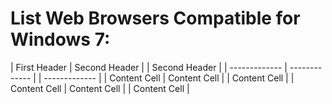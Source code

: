 # List Web Browsers Compatible for Windows 7:

| First Header  | Second Header | | Second Header |
| ------------- | ------------- | | ------------- |
| Content Cell  | Content Cell  | | Content Cell  |
| Content Cell  | Content Cell  | | Content Cell  |

